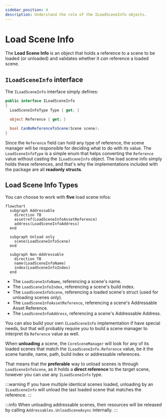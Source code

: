 ```yaml
---
sidebar_position: 4
description: Understand the role of the ILoadSceneInfo objects.
---
```


# Load Scene Info

The **Load Scene Info** is an object that holds a reference to a scene to be loaded (or unloaded) and validates whether it _can_ reference a loaded scene.

## `ILoadSceneInfo` interface

The `ILoadSceneInfo` interface simply defines:

```cs
public interface ILoadSceneInfo
{
  LoadSceneInfoType Type { get; }

  object Reference { get; }

  bool CanBeReferenceToScene(Scene scene);
}
```

Since the `Reference` field can hold any type of reference, the scene manager will be responsible for deciding what to do with its value.
The `LoadSceneInfoType` is a simple enum that helps converting the `Reference` value without casting the `ILoadSceneInfo` object.
The load scene info simply holds these references, and that's why the implementations included with the package are all **readonly structs**.

## Load Scene Info Types

You can choose to work with **five** load scene infos:

```mermaid
flowchart
  subgraph Addressable
    direction TB
    assetref(LoadSceneInfoAssetReference)
    address(LoadSceneInfoAddress)
  end

  subgraph Unload only
    scene(LoadSceneInfoScene)
  end
  
  subgraph Non-Addressable
    direction TB
    name(LoadSceneInfoName)
    index(LoadSceneInfoIndex)
  end
```

* The `LoadSceneInfoName`, referencing a scene's name.
* The `LoadSceneInfoIndex`, referencing a scene's build index.
* The `LoadSceneInfoScene`, referencing a loaded scene's struct (used for unloading scenes only).
* The `LoadSceneInfoAssetReference`, referencing a scene's Addressable Asset Reference.
* The `LoadSceneInfoAddress`, referencing a scene's Addressable Address.

You can also build your own `ILoadSceneInfo` implementation if have special needs, but that will probably require you to build a scene manager to interpret its `Reference` value as well.

When **unloading** a scene, the `CoreSceneManager` will look for any of its loaded scenes that match the `ILoadSceneInfo.Reference` value, be it the scene handle, name, path, build index or addressable references.

That means that the **preferable** way to unload scenes is through `LoadSceneInfoScene`, as it holds a **direct reference** to the target scene, however you can use any `ILoadSceneInfo` type.

:::warning
If you have multiple identical scenes loaded, unloading by an `ILoadSceneInfo` will unload the last loaded scene that matches the reference.
:::

:::info
When unloading addressable scenes, their resources will be released by calling `Addressables.UnloadSceneAsync` internally.
:::